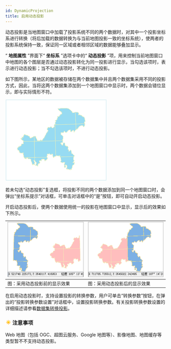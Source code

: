 ```yaml
---
id: DynamicProjection
title: 启用动态投影
---
```

动态投影是当地图窗口中加载了投影系统不同的两个数据时，对其中一个投影坐标系进行转换（将后加载的数据转换为与当前地图投影一致的坐标系统），使两者的投影系统保持一致，保证同一区域或者相邻区域的数据能够叠加显示。

“ **地图属性** ”界面下“ **坐标系** ”选项卡中的“ **动态投影**
”项，用来控制当前地图窗口中地图的各个图层是否通过动态投影转化为同一投影进行显示，当勾选该项时，表示进行动态投影；当不勾选该项时，不进行动态投影。

如下图所示，某地区的数据被存储在两个数据集中并且两个数据集采用不同的投影方式，因此，当将这两个数据集添加到一个地图窗口中显示时，两个数据会错位显示，即与实际情形不符。

![](img/DynamicPrj1.png)  

  
若未勾选“动态投影”复选框，将投影不同的两个数据添加到同一个地图窗口时，会弹出“坐标系提示”对话框，可单击对话框中的“是”按钮，即可自动开启动态投影。

开启动态投影后，使两个数据使用统一的投影在地图窗口中显示，显示后的效果如下所示。

![](img/DynamicPrj2.png) | ![](img/DynamicPrj3.png)  
---|---  
图：采用动态投影前的显示效果 | 图：采用动态投影后的显示效果  
  
在启用动态投影时，支持设置投影的转换参数，用户可单击“转换参数”按钮，在弹出的“投影转换参数设置”对话框中，设置投影转换参数。有关投影转换参数设置的详细描述请参看[数据集转换投影](../../DataProcessing/Projection/ConvertPrjCoordSysSingle)。

### ![](../../img/note.png)注意事项

Web 地图（包括 OGC、超图云服务、Google 地图等）、影像地图、地图缓存等类型暂不不支持动态投影。



